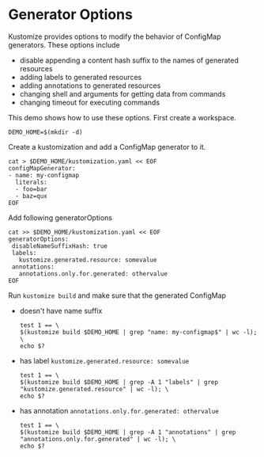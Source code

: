 # Generator Options

Kustomize provides options to modify the behavior of ConfigMap generators. These options include
 
 - disable appending a content hash suffix to the names of generated resources
 - adding labels to generated resources
 - adding annotations to generated resources
 - changing shell and arguments for getting data from commands
 - changing timeout for executing commands
 
This demo shows how to use these options. First create a workspace.
```
DEMO_HOME=$(mkdir -d)
```

Create a kustomization and add a ConfigMap generator to it.

<!-- @createCMGenerator @test -->
```
cat > $DEMO_HOME/kustomization.yaml << EOF
configMapGenerator:
- name: my-configmap
  literals:	
  - foo=bar
  - baz=qux
EOF
```

Add following generatorOptions
<!-- @addGeneratorOptions @test -->
```
cat >> $DEMO_HOME/kustomization.yaml << EOF
generatorOptions:
 disableNameSuffixHash: true
 labels:
   kustomize.generated.resource: somevalue
 annotations:
   annotations.only.for.generated: othervalue
EOF
```
Run `kustomize build` and make sure that the generated ConfigMap
 
 - doesn't have name suffix
    <!-- @verify @test -->
    ```
    test 1 == \
    $(kustomize build $DEMO_HOME | grep "name: my-configmap$" | wc -l); \
    echo $?
    ```
 - has label `kustomize.generated.resource: somevalue`
     ```
     test 1 == \
     $(kustomize build $DEMO_HOME | grep -A 1 "labels" | grep "kustomize.generated.resource" | wc -l); \
     echo $?
     ```
 - has annotation `annotations.only.for.generated: othervalue`
      ```
      test 1 == \
      $(kustomize build $DEMO_HOME | grep -A 1 "annotations" | grep "annotations.only.for.generated" | wc -l); \
      echo $?
      ```
      
